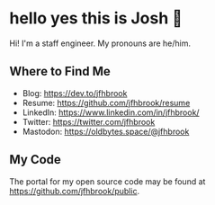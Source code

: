 # hello yes this is Josh 👋

Hi! I'm a staff engineer. My pronouns are he/him.

## Where to Find Me

* Blog: <https://dev.to/jfhbrook>
* Resume: <https://github.com/jfhbrook/resume>
* LinkedIn: <https://www.linkedin.com/in/jfhbrook/>
* Twitter: <https://twitter.com/jfhbrook>
* Mastodon: <https://oldbytes.space/@jfhbrook>

## My Code

The portal for my open source code may be found at
<https://github.com/jfhbrook/public>.
